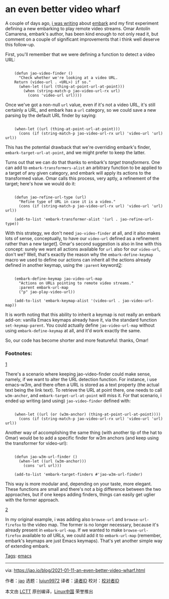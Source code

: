 [#]: subject: "an even better video wharf"
[#]: via: "https://jao.io/blog/2021-01-11-an-even-better-video-wharf.html"
[#]: author: "jao https://jao.io"
[#]: collector: "lujun9972"
[#]: translator: " "
[#]: reviewer: " "
[#]: publisher: " "
[#]: url: " "

an even better video wharf
======

A couple of days ago, [i was writing][1] about [embark][2] and my first experiment defining a new embarking to play remote video streams. Omar Antolín Camarena, embark's author, has been kind enough to not only read it, but comment on a couple of significant improvements that i think well deserve this follow-up.

First, you'll remember that we were defining a function to detect a video URL:

```

    (defun jao-video-finder ()
      "Check whether we're looking at a video URL.
    Return (video-url . <URL>) if so."
      (when-let ((url (thing-at-point-url-at-point)))
        (when (string-match-p jao-video-url-rx url)
          (cons 'video-url url))))

```

Once we've got a non-null `url` value, even if it's not a video URL, it's still certainly a URL, and embark has a `url` category, so we could save a new parsing by the default URL finder by saying:

```

    (when-let ((url (thing-at-point-url-at-point)))
      (cons (if (string-match-p jao-video-url-rx url) 'video-url 'url) url))

```

This has the potential drawback that we're overriding embark's finder, `embark-target-url-at-point`, and we might prefer to keep the latter.

Turns out that we can do that thanks to embark's _target transformers_. One can add to `embark-transformers-alist` an arbitrary function to be applied to a target of any given category, and embark will apply its actions to the transformed value. Omar calls this process, very aptly, a refinement of the target; here's how we would do it:

```

    (defun jao-refine-url-type (url)
      "Refine type of URL in case it is a video."
      (cons (if (string-match-p jao-video-url-rx url) 'video-url 'url) url))

    (add-to-list 'embark-transformer-alist '(url . jao-refine-url-type))

```

With this strategy, we don't need `jao-video-finder` at all, and it also makes lots of sense, conceptually, to have our `video-url` defined as a refinement rather than a new target[1][3]. Omar's second suggestion is also in line with this concept: surely we want all actions available for `url` also for our `video-url`, don't we? Well, that's exactly the reason why the `embark-define-keymap` macro we used to define our actions can inherit all the actions already defined in another keymap, using the `:parent` keyword[2][4]:

```

    (embark-define-keymap jao-video-url-map
      "Actions on URLs pointing to remote video streams."
      :parent embark-url-map
      ("p" jao-play-video-url))

    (add-to-list 'embark-keymap-alist '(video-url . jao-video-url-map))

```

It is worth noting that this ability to inherit a keymap is not really an embark add-on: vanilla Emacs keymaps already have it, via the standard function `set-keymap-parent`. You could actually define `jao-video-url-map` without using `embark-define-keymap` at all, and it'd work exactly the same.

So, our code has become shorter and more featureful: thanks, Omar!

### Footnotes:

[1][5]

There's a scenario where keeping jao-video-finder could make sense, namely, if we want to alter the URL detection function. For instance, i use emacs-w3m, and there often a URL is stored as a text property (the actual text being the link text). To retrieve the URL at point there, one needs to call `w3m-anchor`, and `embark-target-url-at-point` will miss it. For that scenario, i ended up writing (and using) `jao-video-finder` defined with:

```

    (when-let ((url (or (w3m-anchor) (thing-at-point-url-at-point))))
      (cons (if (string-match-p jao-video-url-rx url) 'video-url 'url) url))

```

Another way of accomplishing the same thing (with another tip of the hat to Omar) would be to add a specific finder for w3m anchors (and keep using the transformer for video-url):

```

    (defun jao-w3m-url-finder ()
      (when-let ((url (w3m-anchor)))
        (cons 'url url)))

    (add-to-list 'embark-target-finders #'jao-w3m-url-finder)

```

This way is more modular and, depending on your taste, more elegant. These functions are small and there's not a big difference between the two approaches, but if one keeps adding finders, things can easily get uglier with the former approach.

[2][6]

In my original example, i was adding also `browse-url` and `browse-url-firefox` to the video map. The former is no longer necessary, because it's already present in `embark-url-map`. If we wanted to make `browse-url-firefox` available to _all_ URLs, we could add it to `embark-url-map` (remember, embark's keymaps are just Emacs keymaps). That's yet another simple way of extending embark.

[Tags][7]: [emacs][8]

--------------------------------------------------------------------------------

via: https://jao.io/blog/2021-01-11-an-even-better-video-wharf.html

作者：[jao][a]
选题：[lujun9972][b]
译者：[译者ID](https://github.com/译者ID)
校对：[校对者ID](https://github.com/校对者ID)

本文由 [LCTT](https://github.com/LCTT/TranslateProject) 原创编译，[Linux中国](https://linux.cn/) 荣誉推出

[a]: https://jao.io
[b]: https://github.com/lujun9972
[1]: https://jao.io/blog/2021-01-09-embarking-videos.html
[2]: https://github.com/oantolin/embark
[3]: tmp.VUqMT3Yft2#fn.1
[4]: tmp.VUqMT3Yft2#fn.2
[5]: tmp.VUqMT3Yft2#fnr.1
[6]: tmp.VUqMT3Yft2#fnr.2
[7]: https://jao.io/blog/tags.html
[8]: https://jao.io/blog/tag-emacs.html
